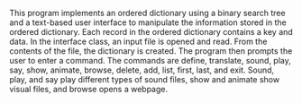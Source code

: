 This program implements an ordered dictionary using a binary search tree and a text-based user interface to manipulate the information stored in the ordered dictionary.
Each record in the ordered dictionary contains a key and data. 
In the interface class, an input file is opened and read. From the contents of the file, the dictionary is created. The program then prompts the user to enter a command.
The commands are define, translate, sound, play, say, show, animate, browse, delete, add, list, first, last, and exit. Sound, play, and say play different types of sound files, show and animate show visual files, and browse opens a webpage.   
